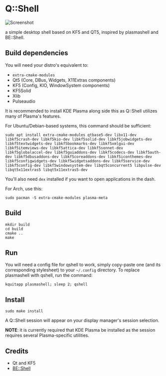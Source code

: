 # Q::Shell

![Screenshot](/screenshots/3.png)

a simple desktop shell based on KF5 and QT5, inspired by plasmashell and BE::Shell.

## Build dependencies

You will need your distro's equivalent to:

- `extra-cmake-modules`
- Qt5 (Core, DBus, Widgets, X11Extras components)
- KF5 (Config, KIO, WindowSystem components)
- KF5Solid
- Xlib
- Pulseaudio

It is recommended to install KDE Plasma along side this as Q::Shell utilizes many of Plasma's features.

For Ubuntu/Debian-based systems, this command should be sufficient:

```
sudo apt install extra-cmake-modules qtbase5-dev libx11-dev libkf5crash-dev libkf5kio-dev libkf5solid-dev libkf5jobwidgets-dev libkf5textwidgets-dev libkf5bookmarks-dev libkf5xmlgui-dev libkf5itemviews-dev libkf5attica-dev libkf5sonnet-dev libkf5globalaccel-dev libkf5guiaddons-dev libkf5codecs-dev libkf5auth-dev libkf5dbusaddons-dev libkf5coreaddons-dev libkf5iconthemes-dev libkf5configwidgets-dev libkf5widgetsaddons-dev libkf5service-dev libkf5config-dev libkf5windowsystem-dev libqt5concurrent5 libpulse-dev libqt5x11extras5 libqt5x11extras5-dev
```

You'll also need `dex` installed if you want to open applications in the dash.

For Arch, use this:

```
sudo pacman -S extra-cmake-modules plasma-meta
```

## Build

```
mkdir build
cd build
cmake ..
make
```

## Run

You will need a config file for qshell to work, simply copy-paste one (and its corresponding stylesheet) to your `~/.config` directory. To replace plasmashell with qshell, run the command:

```
kquitapp plasmashell; sleep 2; qshell
```

## Install

```
sudo make install
```

A Q::Shell session will appear on your display manager's session selection.

**NOTE**: it is currently required that KDE Plasma be installed as the session requires several Plasma-specific utilities.

## Credits

 * Qt and KF5
 * [BE::Shell](https://sourceforge.net/projects/be-shell/)
